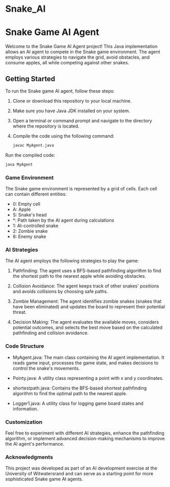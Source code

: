 # Snake_AI

# Snake Game AI Agent

Welcome to the Snake Game AI Agent project! This Java implementation allows an AI agent to compete in the Snake game environment. The agent employs various strategies to navigate the grid, avoid obstacles, and consume apples, all while competing against other snakes.

## Getting Started

To run the Snake game AI agent, follow these steps:

1. Clone or download this repository to your local machine.

2. Make sure you have Java JDK installed on your system.

3. Open a terminal or command prompt and navigate to the directory where the repository is located.

4. Compile the code using the following command:

   ```bash
   javac MyAgent.java
   ```
Run the compiled code:
   ```bash
   java MyAgent
   ```

 ### Game Environment
The Snake game environment is represented by a grid of cells. Each cell can contain different entities:

+ 0: Empty cell
+ A: Apple
+ S: Snake's head
+ *: Path taken by the AI agent during calculations
+ 1: AI-controlled snake
+ 2: Zombie snake
+ 8: Enemy snake

### AI Strategies 
The AI agent employs the following strategies to play the game:

1. Pathfinding: The agent uses a BFS-based pathfinding algorithm to find the shortest path to the nearest apple while avoiding obstacles.

2. Collision Avoidance: The agent keeps track of other snakes' positions and avoids collisions by choosing safe paths.

3. Zombie Management: The agent identifies zombie snakes (snakes that have been eliminated) and updates the board to represent their potential threat.

4. Decision Making: The agent evaluates the available moves, considers potential outcomes, and selects the best move based on the calculated pathfinding and collision avoidance.

### Code Structure
+ MyAgent.java: The main class containing the AI agent implementation. It reads game input, processes the game state, and makes decisions to control the snake's movements.

+ Pointy.java: A utility class representing a point with x and y coordinates.

+ shortestpath.java: Contains the BFS-based shortest pathfinding algorithm to find the optimal path to the nearest apple.

+ Logger1.java: A utility class for logging game board states and information.

### Customization
Feel free to experiment with different AI strategies, enhance the pathfinding algorithm, or implement advanced decision-making mechanisms to improve the AI agent's performance.

### Acknowledgments
This project was developed as part of an AI development exercise at the University of Witwatersrand and can serve as a starting point for more sophisticated Snake game AI agents.


